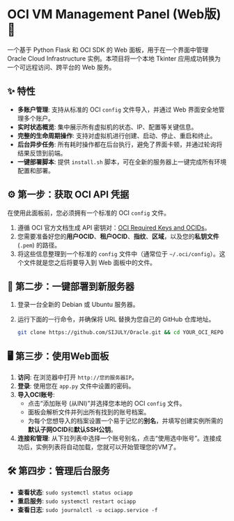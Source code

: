 # OCI VM Management Panel (Web版) 🚀

一个基于 Python Flask 和 OCI SDK 的 Web 面板，用于在一个界面中管理 Oracle Cloud Infrastructure 实例。本项目将一个本地 Tkinter 应用成功转换为一个可远程访问、跨平台的 Web 服务。

## ✨ 特性

* **多账户管理**: 支持从标准的 OCI `config` 文件导入，并通过 Web 界面安全地管理多个账户。
* **实时状态概览**: 集中展示所有虚拟机的状态、IP、配置等关键信息。
* **完整的生命周期操作**: 支持对虚拟机进行创建、启动、停止、重启和终止。
* **后台异步任务**: 所有耗时操作都在后台执行，避免了界面卡顿，并通过轮询将结果反馈到前端。
* **一键部署脚本**: 提供 `install.sh` 脚本，可在全新的服务器上一键完成所有环境配置和部署。

## ⚙️ 第一步：获取 OCI API 凭据

在使用此面板前，您必须拥有一个标准的 OCI `config` 文件。

1.  遵循 OCI 官方文档生成 API 密钥对：[OCI Required Keys and OCIDs](https://docs.oracle.com/en-us/iaas/Content/API/Concepts/apisigningkey.htm)。
2.  您需要准备好您的**用户OCID**、**租户OCID**、**指纹**、**区域**，以及您的**私钥文件** (`.pem`) 的路径。
3.  将这些信息整理到一个标准的 `config` 文件中（通常位于 `~/.oci/config`）。这个文件就是您之后将要导入到 Web 面板中的文件。

## 🚀 第二步：一键部署到新服务器

1.  登录一台全新的 Debian 或 Ubuntu 服务器。
2.  运行下面的一行命令，并确保将 URL 替换为您自己的 GitHub 仓库地址。

    ```bash
    git clone https://github.com/SIJULY/Oracle.git && cd YOUR_OCI_REPO && chmod +x install.sh && sudo ./install.sh
    ```

## 🖥️ 第三步：使用Web面板

1.  **访问**: 在浏览器中打开 `http://您的服务器IP`。
2.  **登录**: 使用您在 `app.py` 文件中设置的密码。
3.  **导入OCI账号**:
    * 点击“添加账号 (从INI)”并选择您本地的 OCI `config` 文件。
    * 面板会解析文件并列出所有找到的账号档案。
    * 为每个您想导入的档案设置一个易于记忆的**别名**，并填写创建实例所需的**默认子网OCID**和**默认SSH公钥**。
4.  **连接和管理**: 从下拉列表中选择一个账号别名，点击“使用选中账号”。连接成功后，实例列表将自动加载，您就可以开始管理您的VM了。

## 🛠️ 第四步：管理后台服务

* **查看状态**: `sudo systemctl status ociapp`
* **重启服务**: `sudo systemctl restart ociapp`
* **查看日志**: `sudo journalctl -u ociapp.service -f`
